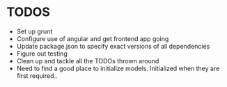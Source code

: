 TODOS
=====
- Set up grunt
- Configure use of angular and get frontend app going
- Update package.json to specify exact versions of all dependencies
- Figure out testing
- Clean up and tackle all the TODOs thrown around
- Need to find a good place to initialize models. Initialized when they are first required..
